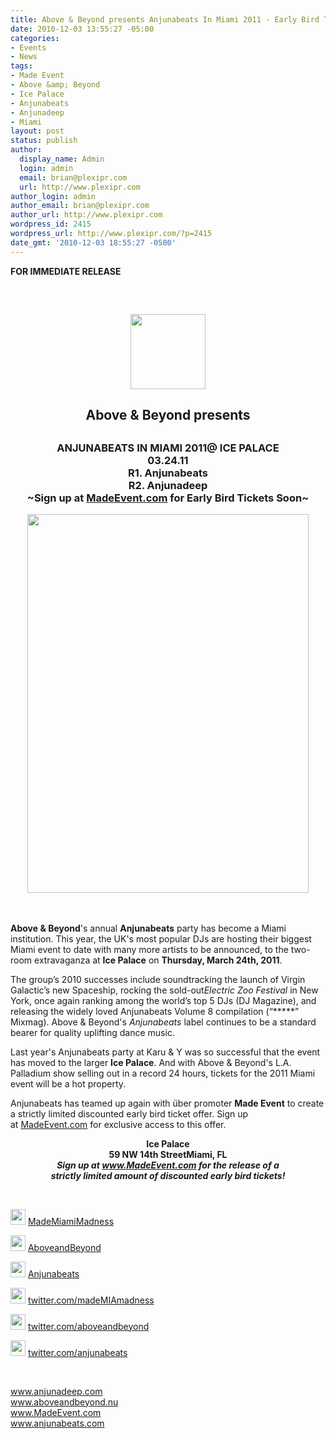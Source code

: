 ```yaml
---
title: Above & Beyond presents Anjunabeats In Miami 2011 - Early Bird Tickets Soon
date: 2010-12-03 13:55:27 -05:00
categories:
- Events
- News
tags:
- Made Event
- Above &amp; Beyond
- Ice Palace
- Anjunabeats
- Anjunadeep
- Miami
layout: post
status: publish
author:
  display_name: Admin
  login: admin
  email: brian@plexipr.com
  url: http://www.plexipr.com
author_login: admin
author_email: brian@plexipr.com
author_url: http://www.plexipr.com
wordpress_id: 2415
wordpress_url: http://www.plexipr.com/?p=2415
date_gmt: '2010-12-03 18:55:27 -0500'
---
```


<p><strong>FOR IMMEDIATE RELEASE</strong></p>
<p><strong><br />
</strong></p>
<h2 style="text-align: center;"><a href="http://www.plexipr.com/wp-content/uploads/2010/10/plexipr_madecircle120.gif"><img class="alignnone size-full wp-image-2349" title="plexipr_madecircle120" src="http://www.plexipr.com/wp-content/uploads/2010/10/plexipr_madecircle120.gif" alt="" width="120" height="120" /></a></h2>
<h2 style="text-align: center;"><strong>Above &amp; Beyond presents</strong></h2>
<h2 style="text-align: center;"><strong> </strong></h2>
<h3 style="text-align: center;"><strong>ANJUNABEATS IN </strong><strong>MIAMI 2011</strong><strong>@ ICE PALACE<br />
</strong><strong>03.24.11</strong><strong><br />
R1. Anjunabeats</strong><strong><br />
R2. Anjunadeep<br />
~Sign up at <a href="http://www.madeevent.com">MadeEvent.com</a> for Early Bird Tickets Soon~</strong></p>
<p><strong><a href="http://www.plexipr.com/wp-content/uploads/2010/12/MadeEvent_Anjunabeats_AboveBeyond_032411_eflyer01.jpg"><img class="alignnone size-full wp-image-2419" title="MadeEvent_Anjunabeats_Above&amp;Beyond_032411_eflyer01" src="http://www.plexipr.com/wp-content/uploads/2010/12/MadeEvent_Anjunabeats_AboveBeyond_032411_eflyer01.jpg" alt="" width="450" height="606" /></a></strong></h3>
<div style="text-align: center;">
<p><strong><br />
</strong></p>
</div>
<div style="text-align: center;">
<p style="text-align: left;"><strong>Above &amp; Beyond</strong>'s annual <strong>Anjunabeats</strong> party has become a Miami institution. This year, the UK's most popular DJs are hosting their biggest Miami event to date with many more artists to be announced, to the two-room extravaganza at <strong>Ice Palace</strong> on <strong>Thursday, March 24th, 2011</strong>.<strong> </strong></p>
</div>
<div style="text-align: center;">
<p style="text-align: left;">The group’s 2010 successes include soundtracking the launch of Virgin Galactic’s new Spaceship, rocking the sold-out<em>Electric Zoo Festival</em> in New York, once again ranking among the world’s top 5 DJs (DJ Magazine), and releasing the widely loved Anjunabeats Volume 8 compilation (“*****” Mixmag). Above &amp; Beyond's <em>Anjunabeats</em> label continues to be a standard bearer for quality uplifting dance music.</p>
</div>
<div style="text-align: center;">
<p style="text-align: left;">Last year's Anjunabeats party at Karu &amp; Y was so successful that the event has moved to the larger <strong>Ice Palace</strong>. And with Above &amp; Beyond's L.A. Palladium show selling out in a record 24 hours, tickets for the 2011 Miami event will be a hot property.</p>
</div>
<div style="text-align: center;">
<p style="text-align: left;">Anjunabeats has teamed up again with über promoter <strong>Made Event</strong> to create a strictly limited discounted early bird ticket offer. Sign up at <a href="http://t.ymlp163.com/qqsyafamwbaoajhseazaqeuh/click.php" target="_blank">MadeEvent.com</a> for exclusive access to this offer.</p>
</div>
<div style="text-align: center;">
<p><strong>Ice Palace<br />
</strong><strong>59 NW 14th Street</strong><strong>Miami, FL<em><br />
Sign up at </em></strong><a href="http://t.ymlp163.com/qqsyafamwbaoajhseazaqeuh/click.php" target="_blank"><strong><em>www.MadeEvent.com</em></strong></a><strong><em> for the release of a<br />
strictly limited amount of discounted early bird tickets!</em></strong></p>
<p><strong><em><br />
</em></strong></p>
</div>
<div style="text-align: center;">
<p><strong> </strong></p>
</div>
<div style="text-align: center;">
<p style="text-align: left;"><a href="http://www.plexipr.com/wp-content/uploads/2010/10/plexipr_facebook.gif"><img class="alignnone size-full wp-image-2365" title="plexipr_facebook" src="http://www.plexipr.com/wp-content/uploads/2010/10/plexipr_facebook.gif" alt="" width="24" height="25" /></a> <a href="http://www.facebook.com/pages/Made-Miami-Madness/114561188609166">MadeMiamiMadness</a></p>
</div>
<div style="text-align: center;">
<p style="text-align: left;"><a href="http://www.plexipr.com/wp-content/uploads/2010/10/plexipr_facebook.gif"><img class="alignnone size-full wp-image-2365" title="plexipr_facebook" src="http://www.plexipr.com/wp-content/uploads/2010/10/plexipr_facebook.gif" alt="" width="24" height="25" /></a> <a href="http://t.ymlp163.com/qquuaoamwbadajhsearaqeuh/click.php" target="_blank">AboveandBeyond</a></p>
</div>
<div style="text-align: center;">
<p style="text-align: left;"><a href="http://www.plexipr.com/wp-content/uploads/2010/10/plexipr_facebook.gif"><img class="alignnone size-full wp-image-2365" title="plexipr_facebook" src="http://www.plexipr.com/wp-content/uploads/2010/10/plexipr_facebook.gif" alt="" width="24" height="25" /></a> <a href="http://t.ymlp163.com/qqueadamwbaoajhseagaqeuh/click.php" target="_blank">Anjunabeats</a></p>
</div>
<div style="text-align: center;">
<p style="text-align: left;"><a href="http://www.plexipr.com/wp-content/uploads/2010/10/plexipr_twitter.gif"><img class="alignnone size-full wp-image-2366" title="plexipr_twitter" src="http://www.plexipr.com/wp-content/uploads/2010/10/plexipr_twitter.gif" alt="" width="24" height="25" /></a> <a href="http://t.ymlp163.com/qqumagamwbanajhseataqeuh/click.php" target="_blank">twitter.com/madeMIAmadness</a></p>
</div>
<div style="text-align: center;">
<p style="text-align: left;"><a href="http://www.plexipr.com/wp-content/uploads/2010/10/plexipr_twitter.gif"><img class="alignnone size-full wp-image-2366" title="plexipr_twitter" src="http://www.plexipr.com/wp-content/uploads/2010/10/plexipr_twitter.gif" alt="" width="24" height="25" /></a> <a href="http://t.ymlp163.com/qqujadamwbarajhseaiaqeuh/click.php" target="_blank">twitter.com/aboveandbeyond</a></p>
</div>
<div style="text-align: center;">
<p style="text-align: left;"><a href="http://www.plexipr.com/wp-content/uploads/2010/10/plexipr_twitter.gif"><img class="alignnone size-full wp-image-2366" title="plexipr_twitter" src="http://www.plexipr.com/wp-content/uploads/2010/10/plexipr_twitter.gif" alt="" width="24" height="25" /></a> <a href="http://t.ymlp163.com/qqubavamwbarajhseaaaqeuh/click.php" target="_blank">twitter.com/anjunabeats</a></p>
</div>
<div style="text-align: center;">
<p><strong><br />
</strong></p>
</div>
<div style="text-align: center;">
<p style="text-align: left;"><a href="http://t.ymlp163.com/qqsyafamwbaoajhseazaqeuh/click.php" target="_blank">www.anjunadeep.com<br />
www.aboveandbeyond.nu</a><a href="http://t.ymlp163.com/qquwapamwbafajhseanaqeuh/click.php" target="_blank"><br />
www.MadeEvent.com<br />
www.anjunabeats.com</a></p>
</div>

